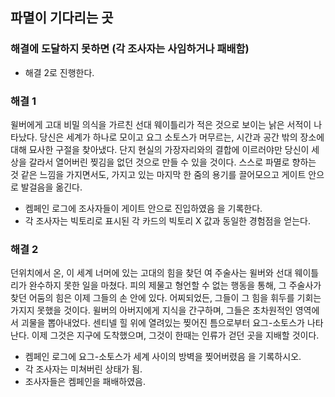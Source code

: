 ## 파멸이 기다리는 곳

### 해결에 도달하지 못하면 (각 조사자는 사임하거나 패배함)

* 해결 2로 진행한다.

### 해결 1

윌버에게 고대 비밀 의식을 가르친 선대 웨이틀리가 적은 것으로 보이는 낡은 서적이 나타났다. 당신은 세계가 하나로 모이고 요그 소토스가 머무르는, 시간과 공간 밖의 장소에 대해 묘사한 구절을 찾아냈다. 단지 현실의 가장자리와의 결합에 이르러야만 당신이 세상을 갈라서 열어버린 찢김을 없던 것으로 만들 수 있을 것이다. 스스로 파멸로 향하는 것 같은 느낌을 가지면서도, 가지고 있는 마지막 한 줌의 용기를 끌어모으고 게이트 안으로 발걸음을 옮긴다.

* 켐페인 로그에 조사자들이 게이트 안으로 진입하였음 을 기록한다.
* 각 조사자는 빅토리로 표시된 각 카드의 빅토리 X 값과 동일한 경험점을 얻는다.

### 해결 2

던위치에서 온, 이 세계 너머에 있는 고대의 힘을 찾던 여 주술사는 윌버와 선대 웨이틀리가 완수하지 못한 일을 마쳤다. 피의 제물고 형언할 수 없는 행동을 통해, 그 주술사가 찾던 어둠의 힘은 이제 그들의 손 안에 있다. 어찌되었든, 그들이 그 힘을 휘두를 기회는 가지지 못했을 것이다. 윌버의 아버지에게 지식을 간구하며, 그들은 초차원적인 영역에서 괴물을 뽑아내었다.  센티넬 힐 위에 열려있는 찢어진 틈으로부터 요그-소토스가 나타난다. 이제 그것은 지구에 도착했으며, 그것이 한때는 인류가 걷던 곳을 지배할 것이다.

* 켐페인 로그에 요그-소토스가 세계 사이의 방벽을 찢어버렸음 을 기록하시오.
* 각 조사자는 미쳐버린 상태가 됨.
* 조사자들은 켐페인을 패배하였음.
